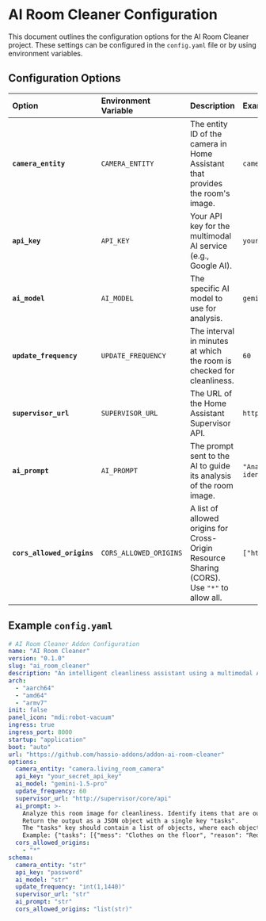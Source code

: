 # AI Room Cleaner Configuration

This document outlines the configuration options for the AI Room Cleaner project. These settings can be configured in the `config.yaml` file or by using environment variables.

## Configuration Options

| Option | Environment Variable | Description | Example |
| :--- | :--- | :--- | :--- |
| **`camera_entity`** | `CAMERA_ENTITY` | The entity ID of the camera in Home Assistant that provides the room's image. | `camera.living_room_camera` |
| **`api_key`** | `API_KEY` | Your API key for the multimodal AI service (e.g., Google AI). | `your_secret_api_key` |
| **`ai_model`** | `AI_MODEL` | The specific AI model to use for analysis. | `gemini-1.5-pro` |
| **`update_frequency`** | `UPDATE_FREQUENCY` | The interval in minutes at which the room is checked for cleanliness. | `60` |
| **`supervisor_url`** | `SUPERVISOR_URL` | The URL of the Home Assistant Supervisor API. | `http://supervisor/core/api` |
| **`ai_prompt`** | `AI_PROMPT` | The prompt sent to the AI to guide its analysis of the room image. | `"Analyze this image and identify messes."` |
| **`cors_allowed_origins`** | `CORS_ALLOWED_ORIGINS` | A list of allowed origins for Cross-Origin Resource Sharing (CORS). Use `"*"` to allow all. | `["http://localhost:8123"]` |

## Example `config.yaml`

```yaml
# AI Room Cleaner Addon Configuration
name: "AI Room Cleaner"
version: "0.1.0"
slug: "ai_room_cleaner"
description: "An intelligent cleanliness assistant using a multimodal AI to keep your room tidy."
arch:
  - "aarch64"
  - "amd64"
  - "armv7"
init: false
panel_icon: "mdi:robot-vacuum"
ingress: true
ingress_port: 8000
startup: "application"
boot: "auto"
url: "https://github.com/hassio-addons/addon-ai-room-cleaner"
options:
  camera_entity: "camera.living_room_camera"
  api_key: "your_secret_api_key"
  ai_model: "gemini-1.5-pro"
  update_frequency: 60
  supervisor_url: "http://supervisor/core/api"
  ai_prompt: >-
    Analyze this room image for cleanliness. Identify items that are out of place or messy.
    Return the output as a JSON object with a single key "tasks".
    The "tasks" key should contain a list of objects, where each object has two keys: "mess" (a string describing the task) and "reason" (a brief explanation).
    Example: {"tasks": [{"mess": "Clothes on the floor", "reason": "Reduces tidiness and can wrinkle clothes."}]}
  cors_allowed_origins:
    - "*"
schema:
  camera_entity: "str"
  api_key: "password"
  ai_model: "str"
  update_frequency: "int(1,1440)"
  supervisor_url: "str"
  ai_prompt: "str"
  cors_allowed_origins: "list(str)"